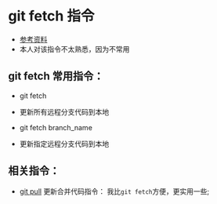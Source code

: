 # git fetch 指令
* [参考资料](https://git-scm.com/docs/git-fetch)
* 本人对该指令不太熟悉，因为不常用


## git fetch 常用指令：
* git fetch
* 更新所有远程分支代码到本地

* git fetch branch_name
* 更新指定远程分支代码到本地

## 相关指令：
* [git pull](https://github.com/wteam-xq/testGit/blob/master/learn_log/git_pull.md) 更新合并代码指令： 我比`git fetch`方便，更实用一些;